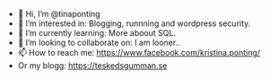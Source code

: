 - 👋 Hi, I’m @tinaponting
- 👀 I’m interested in: Blogging, runnning and wordpress security.
- 🌱 I’m currently learning: More aboout SQL.
- 💞️ I’m looking to collaborate on: I am looner..
- 📫 How to reach me: https://www.facebook.com/kristina.ponting/
- Or my blogg: https://teskedsgumman.se

<!---
tinaponting/tinaponting is a ✨ special ✨ repository because its `README.md` (this file) appears on your GitHub profile.
You can click the Preview link to take a look at your changes.
--->
